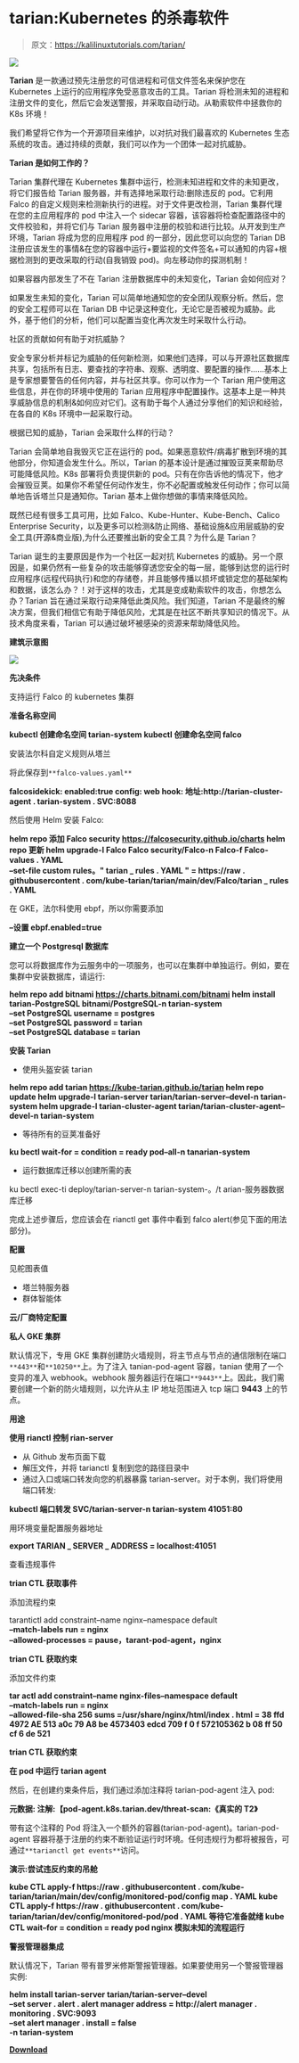 # tarian:Kubernetes 的杀毒软件

> 原文：<https://kalilinuxtutorials.com/tarian/>

[![](img//e8252ac4cf8b618975cc472fdacfba1b.png)](https://blogger.googleusercontent.com/img/a/AVvXsEhUIaZQ9PWNhWSYWr37IYz68z-XMOM4_l5CQkEBM-SnxOzJGPiruWQq8rjuGmJLsUSqCD-75bFpOvqipa3DCeASplJB3zKaTqbnouZ3hON2cnjoltv_MOP9UzpwXI7p3NZuwtJIlL6R4pqQKghvYMkA8nPOqaD_CjQk-kH0EmnVG3cn-zUY0VhPVc-W=s639)

**Tarian** 是一款通过预先注册您的可信进程和可信文件签名来保护您在 Kubernetes 上运行的应用程序免受恶意攻击的工具。Tarian 将检测未知的进程和注册文件的变化，然后它会发送警报，并采取自动行动。从勒索软件中拯救你的 K8s 环境！

我们希望将它作为一个开源项目来维护，以对抗对我们最喜欢的 Kubernetes 生态系统的攻击。通过持续的贡献，我们可以作为一个团体一起对抗威胁。

**Tarian 是如何工作的？**

Tarian 集群代理在 Kubernetes 集群中运行，检测未知进程和文件的未知更改，将它们报告给 Tarian 服务器，并有选择地采取行动:删除违反的 pod。它利用 Falco 的自定义规则来检测新执行的进程。对于文件更改检测，Tarian 集群代理在您的主应用程序的 pod 中注入一个 sidecar 容器，该容器将检查配置路径中的文件校验和，并将它们与 Tarian 服务器中注册的校验和进行比较。从开发到生产环境，Tarian 将成为您的应用程序 pod 的一部分，因此您可以向您的 Tarian DB 注册应该发生的事情&在您的容器中运行+要监视的文件签名+可以通知的内容+根据检测到的更改采取的行动(自我销毁 pod)。向左移动你的探测机制！

如果容器内部发生了不在 Tarian 注册数据库中的未知变化，Tarian 会如何应对？

如果发生未知的变化，Tarian 可以简单地通知您的安全团队观察分析。然后，您的安全工程师可以在 Tarian DB 中记录这种变化，无论它是否被视为威胁。此外，基于他们的分析，他们可以配置当变化再次发生时采取什么行动。

社区的贡献如何有助于对抗威胁？

安全专家分析并标记为威胁的任何新检测，如果他们选择，可以与开源社区数据库共享，包括所有日志、要查找的字符串、观察、透明度、要配置的操作……基本上是专家想要警告的任何内容，并与社区共享。你可以作为一个 Tarian 用户使用这些信息，并在你的环境中使用的 Tarian 应用程序中配置操作。这基本上是一种共享威胁信息的机制&如何应对它们。这有助于每个人通过分享他们的知识和经验，在各自的 K8s 环境中一起采取行动。

根据已知的威胁，Tarian 会采取什么样的行动？

Tarian 会简单地自我毁灭它正在运行的 pod。如果恶意软件/病毒扩散到环境的其他部分，你知道会发生什么。所以，Tarian 的基本设计是通过摧毁豆荚来帮助尽可能降低风险。K8s 部署将负责提供新的 pod。只有在你告诉他的情况下，他才会摧毁豆荚。如果你不希望任何动作发生，你不必配置或触发任何动作；你可以简单地告诉塔兰只是通知你。Tarian 基本上做你想做的事情来降低风险。

既然已经有很多工具可用，比如 Falco、Kube-Hunter、Kube-Bench、Calico Enterprise Security，以及更多可以检测&防止网络、基础设施&应用层威胁的安全工具(开源&商业版),为什么还要推出新的安全工具？为什么是 Tarian？

Tarian 诞生的主要原因是作为一个社区一起对抗 Kubernetes 的威胁。另一个原因是，如果仍然有一些复杂的攻击能够穿透您安全的每一层，能够到达您的运行时应用程序(远程代码执行)和您的存储卷，并且能够传播以损坏或锁定您的基础架构和数据，该怎么办？！对于这样的攻击，尤其是变成勒索软件的攻击，你想怎么办？Tarian 旨在通过采取行动来降低此类风险。我们知道，Tarian 不是最终的解决方案，但我们相信它有助于降低风险，尤其是在社区不断共享知识的情况下。从技术角度来看，Tarian 可以通过破坏被感染的资源来帮助降低风险。

**建筑示意图**

![](img//407f0bded503e0b42795f5a7e1cd2f9d.png)

**先决条件**

支持运行 Falco 的 kubernetes 集群

**准备名称空间**

**kubectl 创建命名空间 tarian-system
kubectl 创建命名空间 falco**

安装法尔科自定义规则从塔兰

将此保存到`**falco-values.yaml**`

**falcosidekick:
enabled:true
config:
web hook:
地址:http://tarian-cluster-agent . tarian-system . SVC:8088**

然后使用 Helm 安装 Falco:

**helm repo 添加 Falco security https://falcosecurity.github.io/charts
helm repo 更新
helm upgrade-I Falco Falco security/Falco-n Falco-f Falco-values . YAML \
–set-file custom rules。" tarian _ rules . YAML " = https://raw . githubusercontent . com/kube-tarian/tarian/main/dev/Falco/tarian _ rules . YAML**

在 GKE，法尔科使用 ebpf，所以你需要添加

**–设置 ebpf.enabled=true**

**建立一个 Postgresql 数据库**

您可以将数据库作为云服务中的一项服务，也可以在集群中单独运行。例如，要在集群中安装数据库，请运行:

**helm repo add bitnami https://charts.bitnami.com/bitnami
helm install tarian-PostgreSQL bitnami/PostgreSQL-n tarian-system \
–set PostgreSQL username = postgres \
–set PostgreSQL password = tarian \
–set PostgreSQL database = tarian**

**安装 Tarian**

*   使用头盔安装 tarian

**helm repo add tarian https://kube-tarian.github.io/tarian
helm repo update
helm upgrade-I tarian-server tarian/tarian-server–devel-n tarian-system
helm upgrade-I tarian-cluster-agent tarian/tarian-cluster-agent–devel-n tarian-system**

*   等待所有的豆荚准备好

**ku bectl wait-for = condition = ready pod–all-n tanarian-system**

*   运行数据库迁移以创建所需的表

ku bectl exec-ti deploy/tarian-server-n tarian-system-。/t arian-服务器数据库迁移

完成上述步骤后，您应该会在 rianctl get 事件中看到 falco alert(参见下面的用法部分)。

**配置**

见舵图表值

*   塔兰特服务器
*   群体智能体

**云/厂商特定配置**

**私人 GKE 集群**

默认情况下，专用 GKE 集群创建防火墙规则，将主节点与节点的通信限制在端口`**443**`和`**10250**`上。为了注入 tanian-pod-agent 容器，tanian 使用了一个变异的准入 webhook。webhook 服务器运行在端口`**9443**`上。因此，我们需要创建一个新的防火墙规则，以允许从主 IP 地址范围进入 tcp 端口 **9443** 上的节点。

**用途**

**使用 rianctl 控制 rian-server**

*   从 Github 发布页面下载
*   解压文件，并将 tarianctl 复制到您的路径目录中
*   通过入口或端口转发向您的机器暴露 tarian-server。对于本例，我们将使用端口转发:

**kubectl 端口转发 SVC/tarian-server-n tarian-system 41051:80**

用环境变量配置服务器地址

**export TARIAN _ SERVER _ ADDRESS = localhost:41051**

查看违规事件

**trian CTL 获取事件**

添加流程约束

tarantictl add constraint–name nginx–namespace default \
**–match-labels run = nginx \
–allowed-processes = pause，tarant-pod-agent，nginx**

**trian CTL 获取约束**

添加文件约束

**tar actl add constraint–name nginx-files–namespace default \
–match-labels run = nginx \
–allowed-file-sha 256 sums =/usr/share/nginx/html/index . html = 38 ffd 4972 AE 513 a0c 79 A8 be 4573403 edcd 709 f 0 f 572105362 b 08 ff 50 cf 6 de 521**

**trian CTL 获取约束**

**在 pod 中运行 tarian agent**

然后，在创建约束条件后，我们通过添加注释将 tarian-pod-agent 注入 pod:

**元数据:
注解:【pod-agent.k8s.tarian.dev/threat-scan:《真实的 T2》**

带有这个注释的 Pod 将注入一个额外的容器(tarian-pod-agent)。tarian-pod-agent 容器将基于注册的约束不断验证运行时环境。任何违规行为都将被报告，可通过`**tarianctl get events**`访问。

**演示:尝试违反约束的吊舱**

**kube CTL apply-f https://raw . githubusercontent . com/kube-tarian/tarian/main/dev/config/monitored-pod/config map . YAML
kube CTL apply-f https://raw . githubusercontent . com/kube-tarian/tarian/dev/config/monitored-pod/pod . YAML
等待它准备就绪
kube CTL wait–for = condition = ready pod nginx
模拟未知的流程运行** 

**警报管理器集成**

默认情况下，Tarian 带有普罗米修斯警报管理器。如果要使用另一个警报管理器实例:

**helm install tarian-server tarian/tarian-server–devel \
–set server . alert . alert manager address = http://alert manager . monitoring . SVC:9093 \
–set alert manager . install = false \
-n tarian-system**

[**Download**](https://github.com/kube-tarian/tarian)